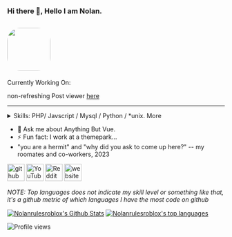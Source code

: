 ### Hi there 👋, Hello I am Nolan.
<img src="https://nrrinc.net/src/css/master/shared/img5.png" height="100px" style="border-radius: 30px;"></img>
---
Currently Working On:

non-refreshing Post viewer [here](https://github.com/Nolanrulesroblox/multiview.js)

---
<details>
  <summary>Skills: PHP/ Javscript / Mysql / Python / *unix. More</summary>
  PHP/ Javscript / Bash / Python/ *unix / Node JS - Javascript / HTML / CSS / SCSS / SQL
</details>

- 💬 Ask me about Anything But Vue. 
- ⚡ Fun fact: I work at a themepark...
- "you are a hermit" and "why did you ask to come up here?" -- my roomates and co-workers, 2023


[<img src='https://cdn.jsdelivr.net/npm/simple-icons@3.0.1/icons/github.svg' alt='github' height='40'>](https://github.com/Nolanrulesroblox)  [<img src='https://cdn.jsdelivr.net/npm/simple-icons@3.0.1/icons/youtube.svg' alt='YouTube' height='40'>](https://www.youtube.com/channel/UCu2bQ__zSzL27dSwnCYk5tg)  [<img src='https://cdn.jsdelivr.net/npm/simple-icons@3.0.1/icons/reddit.svg' alt='Reddit' height='40'>](https://www.reddit.com/user/Nolanrulesroblox)  [<img src='https://cdn.jsdelivr.net/npm/simple-icons@3.0.1/icons/icloud.svg' alt='website' height='40'>](https://nrrinc.net)  

_NOTE: Top languages does not indicate my skill level or something like that, it's a github metric of which languages I have the most code on github_

<a href="https://github.com/Nolanrulesroblox">
<img align="center" alt="Nolanrulesroblox's Github Stats" src="https://github-readme-stats.vercel.app/api?username=Nolanrulesroblox&show_icons=true&hide_border=true&count_private=true&include_all_commits=true&theme=radical" /></a>
<a href="https://github.com/Nolanrulesroblox">
  <img align="center" alt="Nolanrulesroblox's top languages" src="https://github-readme-stats.vercel.app/api/top-langs/?username=Nolanrulesroblox&layout=compact&theme=radical" />
</a>

![Profile views](https://gpvc.arturio.dev/Nolanrulesroblox)  
